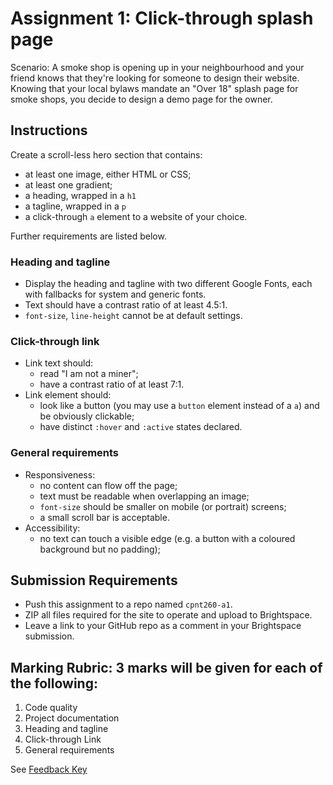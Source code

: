 # Assignment 1: Click-through splash page
Scenario: A smoke shop is opening up in your neighbourhood and your friend knows that they're looking for someone to design their website. Knowing that your local bylaws mandate an "Over 18" splash page for smoke shops, you decide to design a demo page for the owner.

## Instructions
Create a scroll-less hero section that contains:
- at least one image, either HTML or CSS;
- at least one gradient;
- a heading, wrapped in a `h1`
- a tagline, wrapped in a `p`
- a click-through `a` element to a website of your choice.

Further requirements are listed below.

### Heading and tagline
- Display the heading and tagline with two different Google Fonts, each with fallbacks for system and generic fonts.
- Text should have a contrast ratio of at least 4.5:1.
- `font-size`, `line-height` cannot be at default settings.

### Click-through link
- Link text should:
  - read "I am not a miner";
  - have a contrast ratio of at least 7:1.
- Link element should:
  - look like a button (you may use a `button` element instead of a `a`) and be obviously clickable;
  - have distinct `:hover` and `:active` states declared.

### General requirements
- Responsiveness:
  - no content can flow off the page;
  - text must be readable when overlapping an image;
  - `font-size` should be smaller on mobile (or portrait) screens;
  - a small scroll bar is acceptable.
- Accessibility:
  - no text can touch a visible edge (e.g. a button with a coloured background but no padding);

## Submission Requirements
- Push this assignment to a repo named `cpnt260-a1`.
- ZIP all files required for the site to operate and upload to Brightspace. 
- Leave a link to your GitHub repo as a comment in your Brightspace submission.

## Marking Rubric: 3 marks will be given for each of the following:
1. Code quality
2. Project documentation
3. Heading and tagline
4. Click-through Link
5. General requirements

See [Feedback Key](feedback-key.md)